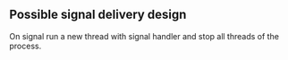 ## Possible signal delivery design ##

On signal run a new thread with signal handler and stop all threads of the process.
